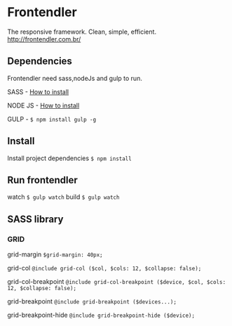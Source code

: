 Frontendler
===========

The responsive framework. Clean, simple, efficient. http://frontendler.com.br/


Dependencies
------

Frontendler need sass,nodeJs and gulp to run.

SASS - [How to install](http://sass-lang.com/install)

NODE JS - [How to install](http://nodejs.org/)

GULP - ```$ npm install gulp -g```

Install
------

Install project dependencies ```$ npm install```

Run frontendler
------

watch ```$ gulp watch```
build ```$ gulp watch```


SASS library
------

### GRID

grid-margin ```$grid-margin: 40px;```

grid-col ```@include grid-col ($col, $cols: 12, $collapse: false);```

grid-col-breakpoint ```@include grid-col-breakpoint ($device, $col, $cols: 12, $collapse: false);```

grid-breakpoint ```@include grid-breakpoint ($devices...);```

grid-breakpoint-hide ```@include grid-breakpoint-hide ($device);```

